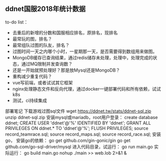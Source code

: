 ## ddnet国服2018年统计数据

to-do list：
* 去重后的新增的分数和国服相应排名，原排名，现排名
* 最常玩的图，排名？
* 最常组队过图的队友，排名？
* 过图时间一天之内哪个小时，一星期那一天，是否需要得到数组用来做图。
* MongoDB缓存已查询结果，通过redis储存未处理，处理中，处理完成的状态，通过MQ限制并发查询数？
* 还是一开始就预处理好？那是放Mysql还是MongoDB？
* 重构减少重复代码？
* vue写前端，或者试试其它框架
* nginx处理静态文件和反向代理，通过docker一键部署代码和所有依赖，试试k8s
* 测试，ci持续集成

部署笔记
下载游戏过图sql文件
wget https://ddnet.tw/stats/ddnet-sql.zip
unzip ddnet-sql.zip
安装mysql或mariadb，root用户登录：
create database ddnet;
CREATE USER 'ddnet'@'%' IDENTIFIED BY 'ddnet';
GRANT ALL PRIVILEGES ON ddnet.* TO 'ddnet'@'%';
FLUSH PRIVILEGES;
source record_teamrace.sql;
source record_maps.sql;
source record_race.sql;
安装go，
安装go的依赖：
go get github.com/gin-gonic/gin
go get github.com/go-sql-driver/mysql
进入代码目录，试运行：
go run main.go
实际运行：
go build main.go
nohup ./main >> web.lob 2>&1 &